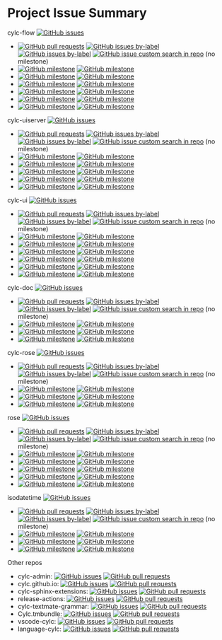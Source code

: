 # Project Issue Summary

cylc-flow [![GitHub issues](https://img.shields.io/github/issues-raw/cylc/cylc-flow)](https://github.com/cylc/cylc-flow/issues)
- [![GitHub pull requests](https://img.shields.io/github/issues-pr/cylc/cylc-flow)](https://github.com/cylc/cylc-flow/pulls)
  [![GitHub issues by-label](https://img.shields.io/github/issues/cylc/cylc-flow/question)](https://github.com/cylc/cylc-flow/labels/question)
  [![GitHub issues by-label](https://img.shields.io/github/issues/cylc/cylc-flow/bug)](https://github.com/cylc/cylc-flow/labels/bug)
  [![GitHub issue custom search in repo](https://img.shields.io/github/issues-search/cylc/cylc-flow?query=is%3Aopen%20no%3Amilestone)](https://github.com/cylc/cylc-flow/issues?q=is%3Aopen+no%3Amilestone) (no milestone)
- [![GitHub milestone](https://img.shields.io/github/milestones/issues-open/cylc/cylc-flow/82)](https://github.com/cylc/cylc-flow/milestone/82)
  [![GitHub milestone](https://img.shields.io/github/milestones/issues-closed/cylc/cylc-flow/82)](https://github.com/cylc/cylc-flow/milestone/82?closed=1)
- [![GitHub milestone](https://img.shields.io/github/milestones/issues-open/cylc/cylc-flow/102)](https://github.com/cylc/cylc-flow/milestone/102)
  [![GitHub milestone](https://img.shields.io/github/milestones/issues-closed/cylc/cylc-flow/102)](https://github.com/cylc/cylc-flow/milestone/102?closed=1)
- [![GitHub milestone](https://img.shields.io/github/milestones/issues-open/cylc/cylc-flow/103)](https://github.com/cylc/cylc-flow/milestone/103)
  [![GitHub milestone](https://img.shields.io/github/milestones/issues-closed/cylc/cylc-flow/103)](https://github.com/cylc/cylc-flow/milestone/103?closed=1)
- [![GitHub milestone](https://img.shields.io/github/milestones/issues-open/cylc/cylc-flow/95)](https://github.com/cylc/cylc-flow/milestone/95)
  [![GitHub milestone](https://img.shields.io/github/milestones/issues-closed/cylc/cylc-flow/95)](https://github.com/cylc/cylc-flow/milestone/95?closed=1)
- [![GitHub milestone](https://img.shields.io/github/milestones/issues-open/cylc/cylc-flow/99)](https://github.com/cylc/cylc-flow/milestone/99)
  [![GitHub milestone](https://img.shields.io/github/milestones/issues-closed/cylc/cylc-flow/99)](https://github.com/cylc/cylc-flow/milestone/99?closed=1)
- [![GitHub milestone](https://img.shields.io/github/milestones/issues-open/cylc/cylc-flow/89)](https://github.com/cylc/cylc-flow/milestone/89)
  [![GitHub milestone](https://img.shields.io/github/milestones/issues-closed/cylc/cylc-flow/89)](https://github.com/cylc/cylc-flow/milestone/89?closed=1)

cylc-uiserver [![GitHub issues](https://img.shields.io/github/issues-raw/cylc/cylc-uiserver)](https://github.com/cylc/cylc-uiserver/issues)
- [![GitHub pull requests](https://img.shields.io/github/issues-pr/cylc/cylc-uiserver)](https://github.com/cylc/cylc-uiserver/pulls)
  [![GitHub issues by-label](https://img.shields.io/github/issues/cylc/cylc-uiserver/question)](https://github.com/cylc/cylc-uiserver/labels/question)
  [![GitHub issues by-label](https://img.shields.io/github/issues/cylc/cylc-uiserver/bug)](https://github.com/cylc/cylc-uiserver/labels/bug)
  [![GitHub issue custom search in repo](https://img.shields.io/github/issues-search/cylc/cylc-uiserver?query=is%3Aopen%20no%3Amilestone)](https://github.com/cylc/cylc-uiserver/issues?q=is%3Aopen+no%3Amilestone) (no milestone)
- [![GitHub milestone](https://img.shields.io/github/milestones/issues-open/cylc/cylc-uiserver/9)](https://github.com/cylc/cylc-uiserver/milestone/9)
  [![GitHub milestone](https://img.shields.io/github/milestones/issues-closed/cylc/cylc-uiserver/9)](https://github.com/cylc/cylc-uiserver/milestone/9?closed=1)
- [![GitHub milestone](https://img.shields.io/github/milestones/issues-open/cylc/cylc-uiserver/14)](https://github.com/cylc/cylc-uiserver/milestone/14)
  [![GitHub milestone](https://img.shields.io/github/milestones/issues-closed/cylc/cylc-uiserver/14)](https://github.com/cylc/cylc-uiserver/milestone/14?closed=1)
- [![GitHub milestone](https://img.shields.io/github/milestones/issues-open/cylc/cylc-uiserver/12)](https://github.com/cylc/cylc-uiserver/milestone/12)
  [![GitHub milestone](https://img.shields.io/github/milestones/issues-closed/cylc/cylc-uiserver/12)](https://github.com/cylc/cylc-uiserver/milestone/12?closed=1)
- [![GitHub milestone](https://img.shields.io/github/milestones/issues-open/cylc/cylc-uiserver/13)](https://github.com/cylc/cylc-uiserver/milestone/13)
  [![GitHub milestone](https://img.shields.io/github/milestones/issues-closed/cylc/cylc-uiserver/13)](https://github.com/cylc/cylc-uiserver/milestone/13?closed=1)
- [![GitHub milestone](https://img.shields.io/github/milestones/issues-open/cylc/cylc-uiserver/8)](https://github.com/cylc/cylc-uiserver/milestone/8)
  [![GitHub milestone](https://img.shields.io/github/milestones/issues-closed/cylc/cylc-uiserver/8)](https://github.com/cylc/cylc-uiserver/milestone/8?closed=1)

cylc-ui [![GitHub issues](https://img.shields.io/github/issues-raw/cylc/cylc-ui)](https://github.com/cylc/cylc-ui/issues)
- [![GitHub pull requests](https://img.shields.io/github/issues-pr/cylc/cylc-ui)](https://github.com/cylc/cylc-ui/pulls)
  [![GitHub issues by-label](https://img.shields.io/github/issues/cylc/cylc-ui/question)](https://github.com/cylc/cylc-ui/labels/question)
  [![GitHub issues by-label](https://img.shields.io/github/issues/cylc/cylc-ui/bug)](https://github.com/cylc/cylc-ui/labels/bug)
  [![GitHub issue custom search in repo](https://img.shields.io/github/issues-search/cylc/cylc-ui?query=is%3Aopen%20no%3Amilestone)](https://github.com/cylc/cylc-ui/issues?q=is%3Aopen+no%3Amilestone) (no milestone)
- [![GitHub milestone](https://img.shields.io/github/milestones/issues-open/cylc/cylc-ui/16)](https://github.com/cylc/cylc-ui/milestone/16)
  [![GitHub milestone](https://img.shields.io/github/milestones/issues-closed/cylc/cylc-ui/16)](https://github.com/cylc/cylc-ui/milestone/16?closed=1)
- [![GitHub milestone](https://img.shields.io/github/milestones/issues-open/cylc/cylc-ui/14)](https://github.com/cylc/cylc-ui/milestone/14)
  [![GitHub milestone](https://img.shields.io/github/milestones/issues-closed/cylc/cylc-ui/14)](https://github.com/cylc/cylc-ui/milestone/14?closed=1)
- [![GitHub milestone](https://img.shields.io/github/milestones/issues-open/cylc/cylc-ui/15)](https://github.com/cylc/cylc-ui/milestone/15)
  [![GitHub milestone](https://img.shields.io/github/milestones/issues-closed/cylc/cylc-ui/15)](https://github.com/cylc/cylc-ui/milestone/15?closed=1)
- [![GitHub milestone](https://img.shields.io/github/milestones/issues-open/cylc/cylc-ui/10)](https://github.com/cylc/cylc-ui/milestone/10)
  [![GitHub milestone](https://img.shields.io/github/milestones/issues-closed/cylc/cylc-ui/10)](https://github.com/cylc/cylc-ui/milestone/10?closed=1)
- [![GitHub milestone](https://img.shields.io/github/milestones/issues-open/cylc/cylc-ui/5)](https://github.com/cylc/cylc-ui/milestone/5)
  [![GitHub milestone](https://img.shields.io/github/milestones/issues-closed/cylc/cylc-ui/5)](https://github.com/cylc/cylc-ui/milestone/5?closed=1)
- [![GitHub milestone](https://img.shields.io/github/milestones/issues-open/cylc/cylc-ui/4)](https://github.com/cylc/cylc-ui/milestone/4)
  [![GitHub milestone](https://img.shields.io/github/milestones/issues-closed/cylc/cylc-ui/4)](https://github.com/cylc/cylc-ui/milestone/4?closed=1)

cylc-doc [![GitHub issues](https://img.shields.io/github/issues-raw/cylc/cylc-doc)](https://github.com/cylc/cylc-doc/issues)
- [![GitHub pull requests](https://img.shields.io/github/issues-pr/cylc/cylc-doc)](https://github.com/cylc/cylc-doc/pulls)
  [![GitHub issues by-label](https://img.shields.io/github/issues/cylc/cylc-doc/question)](https://github.com/cylc/cylc-doc/labels/question)
  [![GitHub issues by-label](https://img.shields.io/github/issues/cylc/cylc-doc/bug)](https://github.com/cylc/cylc-doc/labels/bug)
  [![GitHub issue custom search in repo](https://img.shields.io/github/issues-search/cylc/cylc-doc?query=is%3Aopen%20no%3Amilestone)](https://github.com/cylc/cylc-doc/issues?q=is%3Aopen+no%3Amilestone) (no milestone)
- [![GitHub milestone](https://img.shields.io/github/milestones/issues-open/cylc/cylc-doc/7)](https://github.com/cylc/cylc-doc/milestone/7)
  [![GitHub milestone](https://img.shields.io/github/milestones/issues-closed/cylc/cylc-doc/7)](https://github.com/cylc/cylc-doc/milestone/7?closed=1)
- [![GitHub milestone](https://img.shields.io/github/milestones/issues-open/cylc/cylc-doc/4)](https://github.com/cylc/cylc-doc/milestone/4)
  [![GitHub milestone](https://img.shields.io/github/milestones/issues-closed/cylc/cylc-doc/4)](https://github.com/cylc/cylc-doc/milestone/4?closed=1)
- [![GitHub milestone](https://img.shields.io/github/milestones/issues-open/cylc/cylc-doc/3)](https://github.com/cylc/cylc-doc/milestone/3)
  [![GitHub milestone](https://img.shields.io/github/milestones/issues-closed/cylc/cylc-doc/3)](https://github.com/cylc/cylc-doc/milestone/3?closed=1)

cylc-rose [![GitHub issues](https://img.shields.io/github/issues-raw/cylc/cylc-rose)](https://github.com/cylc/cylc-rose/issues)
- [![GitHub pull requests](https://img.shields.io/github/issues-pr/cylc/cylc-rose)](https://github.com/cylc/cylc-rose/pulls)
  [![GitHub issues by-label](https://img.shields.io/github/issues/cylc/cylc-rose/question)](https://github.com/cylc/cylc-rose/labels/question)
  [![GitHub issues by-label](https://img.shields.io/github/issues/cylc/cylc-rose/bug)](https://github.com/cylc/cylc-rose/labels/bug)
  [![GitHub issue custom search in repo](https://img.shields.io/github/issues-search/cylc/cylc-rose?query=is%3Aopen%20no%3Amilestone)](https://github.com/cylc/cylc-rose/issues?q=is%3Aopen+no%3Amilestone) (no milestone)
- [![GitHub milestone](https://img.shields.io/github/milestones/issues-open/cylc/cylc-rose/11)](https://github.com/cylc/cylc-rose/milestone/11)
  [![GitHub milestone](https://img.shields.io/github/milestones/issues-closed/cylc/cylc-rose/11)](https://github.com/cylc/cylc-rose/milestone/11?closed=1)
- [![GitHub milestone](https://img.shields.io/github/milestones/issues-open/cylc/cylc-rose/7)](https://github.com/cylc/cylc-rose/milestone/7)
  [![GitHub milestone](https://img.shields.io/github/milestones/issues-closed/cylc/cylc-rose/7)](https://github.com/cylc/cylc-rose/milestone/7?closed=1)
- [![GitHub milestone](https://img.shields.io/github/milestones/issues-open/cylc/cylc-rose/2)](https://github.com/cylc/cylc-rose/milestone/2)
  [![GitHub milestone](https://img.shields.io/github/milestones/issues-closed/cylc/cylc-rose/2)](https://github.com/cylc/cylc-rose/milestone/2?closed=1)

rose [![GitHub issues](https://img.shields.io/github/issues-raw/metomi/rose)](https://github.com/metomi/rose/issues)
- [![GitHub pull requests](https://img.shields.io/github/issues-pr/metomi/rose)](https://github.com/metomi/rose/pulls)
  [![GitHub issues by-label](https://img.shields.io/github/issues/metomi/rose/question)](https://github.com/metomi/rose/labels/question)
  [![GitHub issues by-label](https://img.shields.io/github/issues/metomi/rose/bug)](https://github.com/metomi/rose/labels/bug)
  [![GitHub issue custom search in repo](https://img.shields.io/github/issues-search/metomi/rose?query=is%3Aopen%20no%3Amilestone)](https://github.com/metomi/rose/issues?q=is%3Aopen+no%3Amilestone) (no milestone)
- [![GitHub milestone](https://img.shields.io/github/milestones/issues-open/metomi/rose/81)](https://github.com/metomi/rose/milestone/81)
  [![GitHub milestone](https://img.shields.io/github/milestones/issues-closed/metomi/rose/81)](https://github.com/metomi/rose/milestone/81?closed=1)
- [![GitHub milestone](https://img.shields.io/github/milestones/issues-open/metomi/rose/82)](https://github.com/metomi/rose/milestone/82)
  [![GitHub milestone](https://img.shields.io/github/milestones/issues-closed/metomi/rose/82)](https://github.com/metomi/rose/milestone/82?closed=1)
- [![GitHub milestone](https://img.shields.io/github/milestones/issues-open/metomi/rose/77)](https://github.com/metomi/rose/milestone/77)
  [![GitHub milestone](https://img.shields.io/github/milestones/issues-closed/metomi/rose/77)](https://github.com/metomi/rose/milestone/77?closed=1)
- [![GitHub milestone](https://img.shields.io/github/milestones/issues-open/metomi/rose/74)](https://github.com/metomi/rose/milestone/74)
  [![GitHub milestone](https://img.shields.io/github/milestones/issues-closed/metomi/rose/74)](https://github.com/metomi/rose/milestone/74?closed=1)
- [![GitHub milestone](https://img.shields.io/github/milestones/issues-open/metomi/rose/76)](https://github.com/metomi/rose/milestone/76)
  [![GitHub milestone](https://img.shields.io/github/milestones/issues-closed/metomi/rose/76)](https://github.com/metomi/rose/milestone/76?closed=1)

isodatetime [![GitHub issues](https://img.shields.io/github/issues-raw/metomi/isodatetime)](https://github.com/metomi/isodatetime/issues)
- [![GitHub pull requests](https://img.shields.io/github/issues-pr/metomi/isodatetime)](https://github.com/metomi/isodatetime/pulls)
  [![GitHub issues by-label](https://img.shields.io/github/issues/metomi/isodatetime/question)](https://github.com/metomi/isodatetime/labels/question)
  [![GitHub issues by-label](https://img.shields.io/github/issues/metomi/isodatetime/bug)](https://github.com/metomi/isodatetime/labels/bug)
  [![GitHub issue custom search in repo](https://img.shields.io/github/issues-search/metomi/isodatetime?query=is%3Aopen%20no%3Amilestone)](https://github.com/metomi/isodatetime/issues?q=is%3Aopen+no%3Amilestone) (no milestone)
- [![GitHub milestone](https://img.shields.io/github/milestones/issues-open/metomi/isodatetime/18)](https://github.com/metomi/isodatetime/milestone/18)
  [![GitHub milestone](https://img.shields.io/github/milestones/issues-closed/metomi/isodatetime/18)](https://github.com/metomi/isodatetime/milestone/18?closed=1)
- [![GitHub milestone](https://img.shields.io/github/milestones/issues-open/metomi/isodatetime/2)](https://github.com/metomi/isodatetime/milestone/2)
  [![GitHub milestone](https://img.shields.io/github/milestones/issues-closed/metomi/isodatetime/2)](https://github.com/metomi/isodatetime/milestone/2?closed=1)
- [![GitHub milestone](https://img.shields.io/github/milestones/issues-open/metomi/isodatetime/19)](https://github.com/metomi/isodatetime/milestone/19)
  [![GitHub milestone](https://img.shields.io/github/milestones/issues-closed/metomi/isodatetime/19)](https://github.com/metomi/isodatetime/milestone/19?closed=1)

Other repos
- cylc-admin:
  [![GitHub issues](https://img.shields.io/github/issues-raw/cylc/cylc-admin)](https://github.com/cylc/cylc-admin/issues)
  [![GitHub pull requests](https://img.shields.io/github/issues-pr/cylc/cylc-admin)](https://github.com/cylc/cylc-admin/pulls)
- cylc.github.io:
  [![GitHub issues](https://img.shields.io/github/issues-raw/cylc/cylc.github.io)](https://github.com/cylc/cylc.github.io/issues)
  [![GitHub pull requests](https://img.shields.io/github/issues-pr/cylc/cylc.github.io)](https://github.com/cylc/cylc.github.io/pulls)
- cylc-sphinx-extensions:
  [![GitHub issues](https://img.shields.io/github/issues-raw/cylc/cylc-sphinx-extensions)](https://github.com/cylc/cylc-sphinx-extensions/issues)
  [![GitHub pull requests](https://img.shields.io/github/issues-pr/cylc/cylc-sphinx-extensions)](https://github.com/cylc/cylc-sphinx-extensions/pulls)
- release-actions:
  [![GitHub issues](https://img.shields.io/github/issues-raw/cylc/release-actions)](https://github.com/cylc/release-actions/issues)
  [![GitHub pull requests](https://img.shields.io/github/issues-pr/cylc/release-actions)](https://github.com/cylc/release-actions/pulls)
- cylc-textmate-grammar:
  [![GitHub issues](https://img.shields.io/github/issues-raw/cylc/cylc-textmate-grammar)](https://github.com/cylc/cylc-textmate-grammar/issues)
  [![GitHub pull requests](https://img.shields.io/github/issues-pr/cylc/cylc-textmate-grammar)](https://github.com/cylc/cylc-textmate-grammar/pulls)
- Cylc.tmbundle:
  [![GitHub issues](https://img.shields.io/github/issues-raw/cylc/Cylc.tmbundle)](https://github.com/cylc/Cylc.tmbundle/issues)
  [![GitHub pull requests](https://img.shields.io/github/issues-pr/cylc/Cylc.tmbundle)](https://github.com/cylc/Cylc.tmbundle/pulls)
- vscode-cylc:
  [![GitHub issues](https://img.shields.io/github/issues-raw/cylc/vscode-cylc)](https://github.com/cylc/vscode-cylc/issues)
  [![GitHub pull requests](https://img.shields.io/github/issues-pr/cylc/vscode-cylc)](https://github.com/cylc/vscode-cylc/pulls)
- language-cylc:
  [![GitHub issues](https://img.shields.io/github/issues-raw/cylc/language-cylc)](https://github.com/cylc/language-cylc/issues)
  [![GitHub pull requests](https://img.shields.io/github/issues-pr/cylc/language-cylc)](https://github.com/cylc/language-cylc/pulls)
